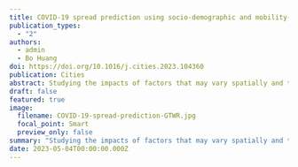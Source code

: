```yaml
---
title: COVID-19 spread prediction using socio-demographic and mobility-related data
publication_types:
  - "2"
authors:
  - admin
  - Bo Huang
doi: https://doi.org/10.1016/j.cities.2023.104360
publication: Cities
abstract: Studying the impacts of factors that may vary spatially and temporally as infectious disease progresses is critical for the prediction and intervention of COVID-19. This study aimed to quantitatively assess the spatiotemporal impacts of socio-demographic and mobility-related factors to predict the spread of COVID-19. We designed two different schemes that enhanced temporal and spatial features respectively, and both with the geographically and temporally weighted regression (GTWR) model adopted to consider the heterogeneity and non-stationarity problems, to reveal the spatiotemporal associations between the factors and the spread of COVID-19 pandemic. Results indicate that our two schemes are effective in facilitating the accuracy of predicting the spread of COVID-19. In particular, the temporally enhanced scheme quantifies the impacts of the factors on the temporal spreading trend of the epidemic at the city level. Simultaneously, the spatially enhanced scheme figures out how the spatial variances of the factors determine the spatial distribution of the COVID-19 cases among districts, particularly between the urban area and the surrounding suburbs. Findings provide potential policy implications in terms of dynamic and adaptive anti-epidemic.
draft: false
featured: true
image:
  filename: COVID-19-spread-prediction-GTWR.jpg
  focal_point: Smart
  preview_only: false
summary: "Studying the impacts of factors that may vary spatially and temporally as infectious disease progresses is critical for the prediction and intervention of COVID-19. This study aimed to quantitatively assess the spatiotemporal impacts of socio-demographic and mobility-related factors to predict the spread of COVID-19. "
date: 2023-05-04T00:00:00.000Z
---
```

